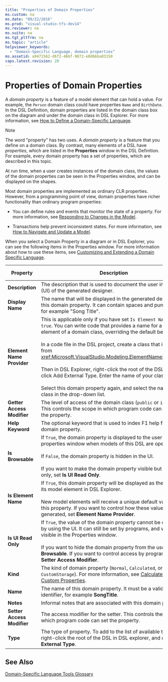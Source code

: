 ```yaml
---
title: "Properties of Domain Properties"
ms.custom: na
ms.date: "09/22/2016"
ms.prod: "visual-studio-tfs-dev14"
ms.reviewer: na
ms.suite: na
ms.tgt_pltfrm: na
ms.topic: "article"
helpviewer_keywords: 
  - "Domain-Specific Language, domain properties"
ms.assetid: a9471562-d6f2-46bf-9872-e0d66ba03150
caps.latest.revision: 28
---
```

# Properties of Domain Properties
A *domain property* is a feature of a model element that can hold a value. For example, the `Person` domain class could have properties `Name` and `BirthDate`. In the DSL Definition, domain properties are listed in the domain class box on the diagram and under the domain class in DSL Explorer. For more information, see [How to Define a Domain-Specific Language](../vs140/how-to-define-a-domain-specific-language.md).  
  
> [!NOTE]
>  The word "property" has two uses. A *domain property* is a feature that you define on a domain class. By contrast, many elements of a DSL have *properties*, which are listed in the **Properties** window in the DSL Definition. For example, every domain property has a set of properties, which are described in this topic.  
  
 At run time, when a user creates instances of the domain class, the values of the domain properties can be seen in the Properties window, and can be displayed on the shapes.  
  
 Most domain properties are implemented as ordinary CLR properties. However, from a programming point of view, domain properties have richer functionality than ordinary program properties:  
  
-   You can define rules and events that monitor the state of a property. For more information, see [Responding to Changes in the Model](../vs140/responding-to-and-propagating-changes.md).  
  
-   Transactions help prevent inconsistent states. For more information, see [How to Navigate and Update a Model](../vs140/navigating-and-updating-a-model-in-program-code.md).  
  
 When you select a Domain Property in a diagram or in DSL Explorer, you can see the following items in the Properties window. For more information about how to use these items, see [Customizing and Extending a Domain Specific Language](../vs140/customizing-and-extending-a-domain-specific-language.md).  
  
|Property|Description|Default Value|  
|--------------|-----------------|-------------------|  
|**Description**|The description that is used to document the user interface (UI) of the generated designer.|<none\>|  
|**Display Name**|The name that will be displayed in the generated designer for this domain property. It can contain spaces and punctuation, for example "Song Title".|<none\>|  
|**Element Name Provider**|This is applicable only if you have set `Is Element Name` to `true`. You can write code that provides a name for a new element of a domain class, overriding the default behavior.<br /><br /> In a code file in the DSL project, create a class that is derived from <xref:Microsoft.VisualStudio.Modeling.ElementNameProvider*>.<br /><br /> Then in DSL Explorer, right-click the root of the DSL, and click Add External Type. Enter the name of your class.<br /><br /> Select this domain property again, and select the name of the class in the drop-down list.|<none\>|  
|**Getter Access Modifier**|The level of access of the domain class (`public` or `internal`). This controls the scope in which program code can access the property.|`public`|  
|**Help Keyword**|The optional keyword that is used to index F1 help for this domain property.|<none\>|  
|**Is Browsable**|If `True`, the domain property is displayed to the user in the properties window when models of this DSL are open.<br /><br /> If `False`, the domain property is hidden in the UI.<br /><br /> If you want to make the domain property visible but read-only, set **Is UI Read Only**.|`True`|  
|**Is Element Name**|If `True`, this domain property will be displayed as the name of its model element in DSL Explorer.<br /><br /> New model elements will receive a unique default value for this property. If you want to control how these values are generated, set **Element Name Provider**.|`False`|  
|**Is UI Read Only**|If `True`, the value of the domain property cannot be changed by using the UI. It can still be set by programs, and will be visible in the Properties window.<br /><br /> If you want to hide the domain property from the user, set **Is Browsable**. If you want to control access by programs, set **Setter Access Modifier**.|`False`|  
|**Kind**|The kind of domain property (`Normal`, `Calculated`, or `CustomStorage`). For more information, see [Calculated and Custom Properties](../vs140/calculated-and-custom-storage-properties.md).|`Normal`|  
|**Name**|The name of this domain property. It must be a valid identifier, for example **SongTitle**.|<none\>|  
|**Notes**|Informal notes that are associated with this domain property.|<none\>|  
|**Setter Access Modifier**|The access modifier for the setter. This controls the scope in which program code can set the property.|`public`|  
|**Type**|The type of property. To add to the list of available types, right-click the root of the DSL in DSL explorer, and click **Add External Type**.|`String`|  
  
## See Also  
 [Domain-Specific Language Tools Glossary](assetId:///ca5e84cb-a315-465c-be24-76aa3df276aa)